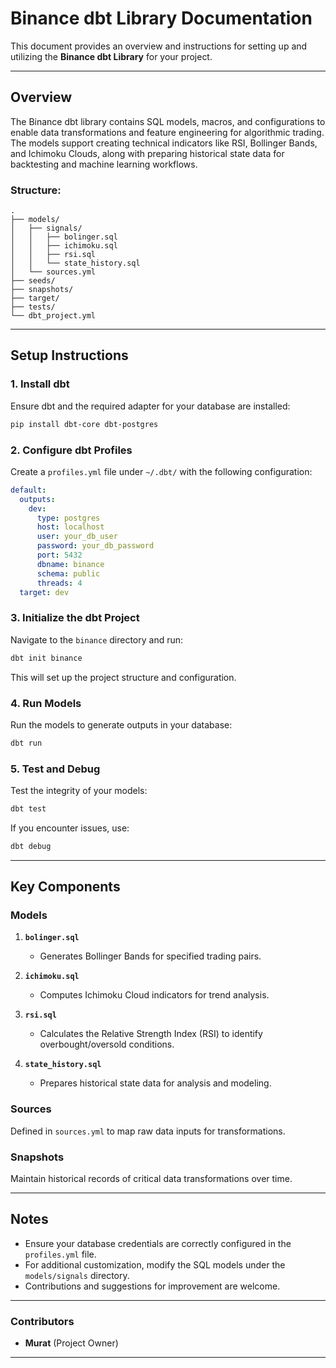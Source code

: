 # Binance dbt Library Documentation

This document provides an overview and instructions for setting up and utilizing the **Binance dbt Library** for your project.

---

## Overview

The Binance dbt library contains SQL models, macros, and configurations to enable data transformations and feature engineering for algorithmic trading. The models support creating technical indicators like RSI, Bollinger Bands, and Ichimoku Clouds, along with preparing historical state data for backtesting and machine learning workflows.

### Structure:
```
.
├── models/
│   ├── signals/
│   │   ├── bolinger.sql
│   │   ├── ichimoku.sql
│   │   ├── rsi.sql
│   │   └── state_history.sql
│   └── sources.yml
├── seeds/
├── snapshots/
├── target/
├── tests/
└── dbt_project.yml
```

---

## Setup Instructions

### 1. Install dbt
Ensure dbt and the required adapter for your database are installed:

```bash
pip install dbt-core dbt-postgres
```

### 2. Configure dbt Profiles
Create a `profiles.yml` file under `~/.dbt/` with the following configuration:

```yaml
default:
  outputs:
    dev:
      type: postgres
      host: localhost
      user: your_db_user
      password: your_db_password
      port: 5432
      dbname: binance
      schema: public
      threads: 4
  target: dev
```

### 3. Initialize the dbt Project
Navigate to the `binance` directory and run:

```bash
dbt init binance
```

This will set up the project structure and configuration.

### 4. Run Models
Run the models to generate outputs in your database:

```bash
dbt run
```

### 5. Test and Debug
Test the integrity of your models:

```bash
dbt test
```

If you encounter issues, use:

```bash
dbt debug
```

---

## Key Components

### Models

1. **`bolinger.sql`**
   - Generates Bollinger Bands for specified trading pairs.

2. **`ichimoku.sql`**
   - Computes Ichimoku Cloud indicators for trend analysis.

3. **`rsi.sql`**
   - Calculates the Relative Strength Index (RSI) to identify overbought/oversold conditions.

4. **`state_history.sql`**
   - Prepares historical state data for analysis and modeling.

### Sources
Defined in `sources.yml` to map raw data inputs for transformations.

### Snapshots
Maintain historical records of critical data transformations over time.

---

## Notes

- Ensure your database credentials are correctly configured in the `profiles.yml` file.
- For additional customization, modify the SQL models under the `models/signals` directory.
- Contributions and suggestions for improvement are welcome.

---

### Contributors
- **Murat** (Project Owner)

---
